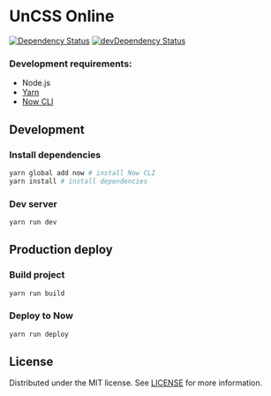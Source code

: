 # UnCSS Online
[![Dependency Status](https://david-dm.org/pajasevi/UnCSS-Online.svg)](https://david-dm.org/pajasevi/UnCSS-Online)
[![devDependency Status](https://david-dm.org/pajasevi/UnCSS-Online/dev-status.svg)](https://david-dm.org/pajasevi/UnCSS-Online?type=dev)


### Development requirements:

- Node.js
- [Yarn](http://yarnpkg.com)
- [Now CLI](https://github.com/zeit/now-cli)

## Development

### Install dependencies
```bash
yarn global add now # install Now CLI
yarn install # install dependencies
```
### Dev server
```bash
yarn run dev
```

## Production deploy

### Build project
```bash
yarn run build
```

### Deploy to Now
```bash
yarn run deploy
```


## License
Distributed under the MIT license. See [LICENSE](LICENSE) for more information.
